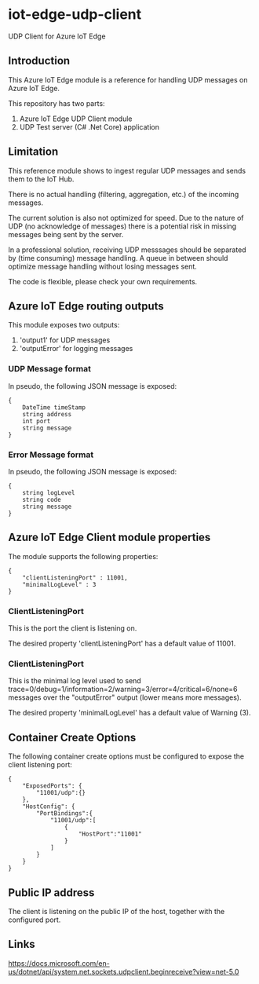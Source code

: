 # iot-edge-udp-client
UDP Client for Azure IoT Edge

## Introduction

This Azure IoT Edge module is a reference for handling UDP messages on Azure IoT Edge.

This repository has two parts:

1. Azure IoT Edge UDP Client module
2. UDP Test server (C# .Net Core) application 

## Limitation

This reference module shows to ingest regular UDP messages and sends them to the IoT Hub.

There is no actual handling (filtering, aggregation, etc.) of the incoming messages.

The current solution is also not optimized for speed. Due to the nature of UDP (no acknowledge of messages) there is a potential risk in missing messages being sent by the server. 

In a professional solution, receiving UDP messsages should be separated by (time consuming) message handling. A queue in between should optimize message handling without losing messages sent. 

The code is flexible, please check your own requirements.

## Azure IoT Edge routing outputs

This module exposes two outputs:

1. 'output1' for UDP messages
2. 'outputError' for logging messages

### UDP Message format

In pseudo, the following JSON message is exposed:

```
{
    DateTime timeStamp 
    string address
    int port
    string message
}
```

### Error Message format

In pseudo, the following JSON message is exposed:

```
{
    string logLevel
    string code
    string message
}
```

## Azure IoT Edge Client module properties

The module supports the following properties: 


```
{
    "clientListeningPort" : 11001,
    "minimalLogLevel" : 3
}
```
### ClientListeningPort 

This is the port the client is listening on.

The desired property 'clientListeningPort' has a default value of 11001.

### ClientListeningPort 

This is the minimal log level used to send trace=0/debug=1/information=2/warning=3/error=4/critical=6/none=6 messages over the "outputError" output (lower means more messages).

The desired property 'minimalLogLevel' has a default value of Warning (3).

## Container Create Options

The following container create options must be configured to expose the client listening port:

```
{
    "ExposedPorts": { 
        "11001/udp":{}
    },
    "HostConfig": {
        "PortBindings":{
            "11001/udp":[ 
                {
                    "HostPort":"11001"
                }
            ]
        }
    }
}
```

## Public IP address

The client is listening on the public IP of the host, together with the configured port.

## Links

https://docs.microsoft.com/en-us/dotnet/api/system.net.sockets.udpclient.beginreceive?view=net-5.0

